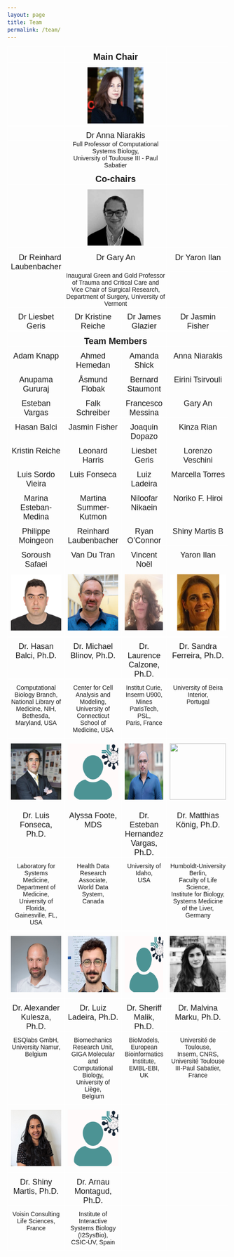 ```yaml
---
layout: page
title: Team
permalink: /team/
---
```


<style type="text/css">
.tg  {border-collapse:collapse;border-spacing:0;}
.tg td{border-color:black;border-style:solid;border-width:1px;font-family:Arial, sans-serif;font-size:14px;
  overflow:hidden;padding:11px 7px;word-break:normal;}
.tg th{border-color:black;border-style:solid;border-width:1px;font-family:Arial, sans-serif;font-size:14px;
  font-weight:normal;overflow:hidden;padding:11px 7px;word-break:normal;}
.tg .tg-hk1e{border-color:#ffffff;font-family:Arial, Helvetica, sans-serif !important;font-size:14px;text-align:left;
  vertical-align:top;padding:0}
.tg .tg-7t95{border-color:#ffffff;font-family:Arial, Helvetica, sans-serif !important;font-size:20px;font-weight:bold;
  text-align:center;vertical-align:center;padding-bottom:0px}
.tg .tg-7t96{border-color:#ffffff;font-family:Arial, Helvetica, sans-serif !important;font-size:18px;font-weight:bold;
  text-align:center;vertical-align:top;padding-bottom:0}
.tg .tg-8zks{border-color:#ffffff;font-family:Arial, Helvetica, sans-serif !important;font-size:14px;text-align:center;
  vertical-align:top;padding:0}
.tg .tg-zv4m{border-color:#ffffff;text-align:left;vertical-align:top}
.tg .tg-21ns{border-color:#ffffff;font-family:Arial, Helvetica, sans-serif !important;font-size:18px;text-align:center;
  vertical-align:top;padding-bottom:0px}
.tg .tg-9tkx{border-color:#ffffff;font-family:Arial, Helvetica, sans-serif !important;font-size:18px;text-align:right;
  vertical-align:top;padding-bottom:0px}
.tg .tg-b420{border-color:#ffffff;font-size:18px;text-align:center;vertical-align:top;padding-bottom:0px}
</style>
<table class="tg"><thead>
  <tr>
    <th class="tg-21ns"></th>
    <th class="tg-7t95" colspan="2">Main Chair</th>
    <th class="tg-21ns"></th>
  </tr></thead>
<tbody>
  <tr>
    <td class="tg-zv4m"></td>
    <td class="tg-7t96" colspan="2"><img src='/images/photos/Anna-Niarakis.png' width="128" height="128"></td>
    <td class="tg-zv4m"></td>
  </tr>
  <tr>
    <td class="tg-21ns"></td>
    <td class="tg-21ns" colspan="2">Dr Anna Niarakis</td>
    <td class="tg-21ns"></td>
  </tr>
  <tr>
    <td class="tg-zv4m"></td>
    <td class="tg-8zks" colspan="2">Full Professor of Computational Systems Biology,<br>University of Toulouse III - Paul Sabatier</td>
    <td class="tg-zv4m"></td>
  </tr>
  <tr>
    <td class="tg-21ns"></td>
    <td class="tg-7t95" colspan="2"><span style="font-weight:bold">Co-chairs</span></td>
    <td class="tg-21ns"></td>
  </tr>
  <tr>
    <td class="tg-zv4m"></td>
    <td class="tg-7t96" colspan="2"><img src='/images/photos/Gary-An.jpg' width="128" height="128"></td>
    <td class="tg-zv4m"></td>
  </tr>
  <tr>
    <td class="tg-9tkx">Dr Reinhard Laubenbacher</td>
    <td class="tg-21ns" colspan="2"><span style="font-weight:400;font-style:normal">Dr Gary An</span></td>
    <td class="tg-21ns"><span style="font-weight:400;font-style:normal">Dr Yaron Ilan</span></td>
  </tr>
  <tr>
    <td class="tg-zv4m"></td>
    <td class="tg-8zks" colspan="2">
Inaugural Green and Gold Professor<br>of Trauma and Critical Care and<br>Vice Chair of Surgical Research,<br>Department of Surgery, University of Vermont </td>
    <td class="tg-zv4m"></td>
  </tr>
  <tr>
   <td class="tg-21ns"><span style="font-weight:400;font-style:normal">Dr Liesbet Geris</span></td>
    <td class="tg-21ns"><span style="font-weight:400;font-style:normal">Dr Kristine Reiche</span></td>
    <td class="tg-21ns"><span style="font-weight:400;font-style:normal">Dr James Glazier</span></td>
    <td class="tg-21ns"><span style="font-weight:400;font-style:normal">Dr Jasmin Fisher</span></td>
    <td class="tg-21ns"></td>
  </tr>
  <tr>
    <td class="tg-21ns"></td>
    <td class="tg-7t95" colspan="2">Team Members</td>
    <td class="tg-21ns"></td>
  </tr>
  <tr>
    <td class="tg-21ns">Adam Knapp</td>
    <td class="tg-21ns">Ahmed Hemedan</td>
    <td class="tg-21ns">Amanda Shick</td>
    <td class="tg-21ns">Anna Niarakis</td>
  </tr>
  <tr>
    <td class="tg-21ns">Anupama Gururaj</td>
    <td class="tg-21ns">Åsmund Flobak</td>
    <td class="tg-21ns">Bernard Staumont</td>
    <td class="tg-21ns">Eirini Tsirvouli</td>
  </tr>
  <tr>
    <td class="tg-21ns">Esteban Vargas</td>
    <td class="tg-21ns">Falk Schreiber</td>
    <td class="tg-21ns">Francesco Messina</td>
    <td class="tg-21ns">Gary An</td>
  </tr>
  <tr>
    <td class="tg-21ns">Hasan Balci</td>
    <td class="tg-21ns">Jasmin Fisher</td>
    <td class="tg-21ns">Joaquin Dopazo</td>
    <td class="tg-b420">Kinza Rian</td>
  </tr>
  <tr>
    <td class="tg-b420">Kristin Reiche</td>
    <td class="tg-b420">Leonard Harris</td>
    <td class="tg-b420">Liesbet Geris</td>
    <td class="tg-b420">Lorenzo Veschini</td>
  </tr>
  <tr>
    <td class="tg-b420">Luis Sordo Vieira</td>
    <td class="tg-b420">Luis Fonseca</td>
    <td class="tg-b420">Luiz Ladeira</td>
    <td class="tg-b420">Marcella Torres</td>
  </tr>
  <tr>
    <td class="tg-b420">Marina Esteban-Medina</td>
    <td class="tg-b420">Martina Summer-Kutmon</td>
    <td class="tg-b420">Niloofar Nikaein</td>
    <td class="tg-b420">Noriko F. Hiroi</td>
  </tr>
  <tr>
    <td class="tg-b420">Philippe Moingeon</td>
    <td class="tg-b420">Reinhard Laubenbacher</td>
    <td class="tg-b420">Ryan O’Connor</td>
    <td class="tg-b420">Shiny Martis B</td>
  </tr>
  <tr>
    <td class="tg-b420">Soroush Safaei</td>
    <td class="tg-b420">Van Du Tran</td>
    <td class="tg-b420">Vincent Noël</td>
    <td class="tg-b420">Yaron Ilan</td>
  </tr>
  <tr>
<tr>
  <td class="tg-zv4m" style="text-align: center;">
    <img src='/images/photos/Hasan-Balci.jpg' width="128" height="128">
  </td>
  <td class="tg-zv4m" style="text-align: center;">
    <img src='/images/photos/Michael-Blinov.jpg' width="128" height="128">
  </td>
  <td class="tg-zv4m" style="text-align: center;">
    <img src='/images/photos/Laurence-Calzone.png' width="128" height="128">
  </td>
  <td class="tg-zv4m" style="text-align: center;">
    <img src='/images/photos/Sandra-Ferreira.png' width="128" height="128">
  </td>
</tr>
<tr>
  <td class="tg-9tkx" style="text-align: center;">Dr. Hasan Balci, Ph.D.</td>
  <td class="tg-21ns" style="text-align: center;">Dr. Michael Blinov, Ph.D.</td>
  <td class="tg-21ns" style="text-align: center;">Dr. Laurence Calzone, Ph.D.</td>
  <td class="tg-21ns" style="text-align: center;">Dr. Sandra Ferreira, Ph.D.</td>
</tr>
<tr>
  <td class="tg-zv4m" style="text-align: center;">
    Computational Biology Branch,<br>National Library of Medicine, NIH,<br>Bethesda, Maryland, USA
  </td>
  <td class="tg-zv4m" style="text-align: center;">
    Center for Cell Analysis and Modeling,<br>University of Connecticut School of Medicine, USA
  </td>
  <td class="tg-zv4m" style="text-align: center;">
    Institut Curie, Inserm U900,<br>Mines ParisTech, PSL,<br>Paris, France
  </td>
  <td class="tg-zv4m" style="text-align: center;">
    University of Beira Interior,<br>Portugal
  </td>
</tr>
<tr>
  <td class="tg-zv4m" style="text-align: center;">
    <img src='/images/photos/Luis-Fonseca.JPG' width="128" height="128">
  </td>
  <td class="tg-zv4m" style="text-align: center;">
    <img src='/images/photos/IDT-member.png' width="128" height="128">
  </td>
  <td class="tg-zv4m" style="text-align: center;">
    <img src='/images/photos/Esteban-Hernandez-Vargas.jpg' width="128" height="128">
  </td>
  <td class="tg-zv4m" style="text-align: center;">
    <img src='/images/photos/Matthias-Koenig.png' width="128" height="128">
  </td>
</tr>
<tr>
  <td class="tg-9tkx" style="text-align: center;">Dr. Luis Fonseca, Ph.D.</td>
  <td class="tg-21ns" style="text-align: center;">Alyssa Foote, MDS</td>
  <td class="tg-21ns" style="text-align: center;">Dr. Esteban Hernandez Vargas, Ph.D.</td>
  <td class="tg-21ns" style="text-align: center;">Dr. Matthias König, Ph.D.</td>
</tr>
<tr>
  <td class="tg-zv4m" style="text-align: center;">
    Laboratory for Systems Medicine,<br>Department of Medicine,<br>University of Florida,<br>Gainesville, FL, USA
  </td>
  <td class="tg-zv4m" style="text-align: center;">
    Health Data Research Associate,<br>World Data System,<br>Canada
  </td>
  <td class="tg-zv4m" style="text-align: center;">
    University of Idaho,<br>USA
  </td>
  <td class="tg-zv4m" style="text-align: center;">
    Humboldt-University Berlin,<br>Faculty of Life Science,<br>Institute for Biology,<br>Systems Medicine of the Liver,<br>Germany
  </td>
</tr>
<tr>
  <td class="tg-zv4m" style="text-align: center;">
    <img src='/images/photos/Alexander-Kulesza.jpg' width="128" height="128">
  </td>
  <td class="tg-zv4m" style="text-align: center;">
    <img src='/images/photos/Luiz-Ladeira.jpg' width="128" height="128">
  </td>
  <td class="tg-zv4m" style="text-align: center;">
    <img src='/images/photos/IDT-member.png' width="128" height="128">
  </td>
  <td class="tg-zv4m" style="text-align: center;">
    <img src='/images/photos/Malvina-Marku.jpg' width="128" height="128">
  </td>
</tr>
<tr>
  <td class="tg-9tkx" style="text-align: center;">Dr. Alexander Kulesza, Ph.D.</td>
  <td class="tg-21ns" style="text-align: center;">Dr. Luiz Ladeira, Ph.D.</td>
  <td class="tg-21ns" style="text-align: center;">Dr. Sheriff Malik, Ph.D.</td>
  <td class="tg-21ns" style="text-align: center;">Dr. Malvina Marku, Ph.D.</td>
</tr>
<tr>
  <td class="tg-zv4m" style="text-align: center;">
    ESQlabs GmbH,<br>University Namur,<br>Belgium
  </td>
  <td class="tg-zv4m" style="text-align: center;">
    Biomechanics Research Unit,<br>GIGA Molecular and Computational Biology,<br>University of Liège,<br>Belgium
  </td>
  <td class="tg-zv4m" style="text-align: center;">
    BioModels,<br>European Bioinformatics Institute, EMBL-EBI,<br>UK
  </td>
  <td class="tg-zv4m" style="text-align: center;">
    Université de Toulouse,<br>Inserm, CNRS,<br>Université Toulouse III-Paul Sabatier,<br>France
  </td>
</tr>
 <td class="tg-zv4m" style="text-align: center;">
    <img src='/images/photos/Shiny-MartisB.jpeg' width="128" height="128">
  </td>
  <td class="tg-zv4m" style="text-align: center;">
    <img src='/images/photos/IDT-member.png' width="128" height="128">
  </td>
  <td class="tg-zv4m"></td>
  <td class="tg-zv4m"></td>
</tr>
<tr>
  <td class="tg-9tkx" style="text-align: center;">Dr. Shiny Martis, Ph.D.</td>
  <td class="tg-21ns" style="text-align: center;">Dr. Arnau Montagud, Ph.D.</td>
  <td class="tg-21ns" style="text-align: center;"></td>
  <td class="tg-21ns" style="text-align: center;"></td>
</tr>
<tr>
  <td class="tg-zv4m" style="text-align: center;">
    Voisin Consulting Life Sciences,<br>France
  </td>
  <td class="tg-zv4m" style="text-align: center;">
    Institute of Interactive Systems Biology (I2SysBio),<br>CSIC-UV, Spain
  </td>
  <td class="tg-zv4m" style="text-align: center;"></td>
  <td class="tg-zv4m" style="text-align: center;"></td>
</tbody></table>